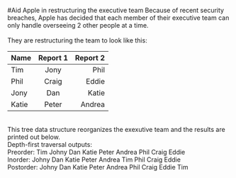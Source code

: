 #Aid Apple in restructuring the executive team
Because of recent security breaches, Apple has decided that each member of their executive team can only handle overseeing 2 other people at a time.
<br/>
<br/>
They are restructuring the team to look like this:
<br/>

| Name          | Report 1      | Report 2 |
| ------------- |:-------------:| --------:|
| Tim           | Jony          |     Phil |
| Phil          | Craig         |    Eddie |
| Jony          | Dan           |    Katie |
| Katie         | Peter         |   Andrea |

<br/>
This tree data structure reorganizes the exexutive team and the results are printed out below.
<br/>
Depth-first traversal outputs:
<br/>
Preorder: Tim Johny Dan Katie Peter Andrea Phil Craig Eddie
<br/>
Inorder: Johny Dan Katie Peter Andrea Tim Phil Craig Eddie
<br/>
Postorder: Johny Dan Katie Peter Andrea Phil Craig Eddie Tim
